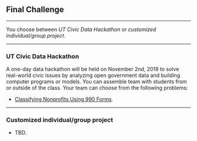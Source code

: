 ## Final Challenge
---
You choose between _UT Civic Data Hackathon_ or _customized individual/group project_.

---
### UT Civic Data Hackathon

A one-day data hackathon will be held on November 2nd, 2019 to solve real-world civic issues by analyzing open government data and building computer programs or models. You can assemble team with students from or outside of the class. Your team can choose from the following problems:

- [Classifying Nonprofits Using 990 Forms](/assets/problem_description_CDH_990forms.pdf).

---
### Customized individual/group project

- TBD.